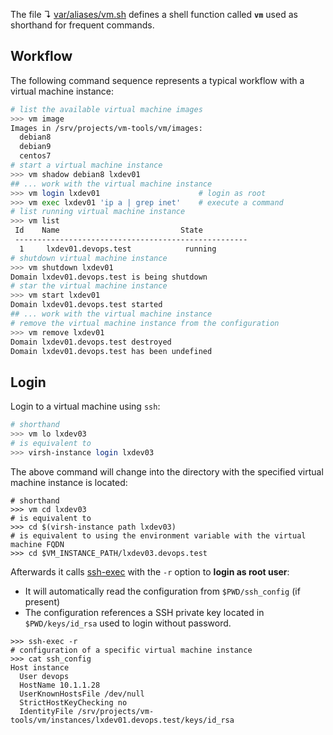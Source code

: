 
The file ↴ [var/aliases/vm.sh](var/aliases/vm.s) defines a shell function called **`vm`** used as shorthand for frequent commands.

## Workflow

The following command sequence represents a typical workflow with a virtual machine instance:

```bash
# list the available virtual machine images
>>> vm image
Images in /srv/projects/vm-tools/vm/images:
  debian8
  debian9
  centos7
# start a virtual machine instance
>>> vm shadow debian8 lxdev01
## ... work with the virtual machine instance
>>> vm login lxdev01                      # login as root
>>> vm exec lxdev01 'ip a | grep inet'    # execute a command
# list running virtual machine instance
>>> vm list
 Id    Name                           State
 ----------------------------------------------------
  1     lxdev01.devops.test            running
# shutdown virtual machine instance
>>> vm shutdown lxdev01
Domain lxdev01.devops.test is being shutdown
# star the virtual machine instance
>>> vm start lxdev01
Domain lxdev01.devops.test started
## ... work with the virtual machine instance
# remove the virtual machine instance from the configuration
>>> vm remove lxdev01
Domain lxdev01.devops.test destroyed
Domain lxdev01.devops.test has been undefined
```

## Login

Login to a virtual machine using `ssh`:

```bash
# shorthand
>>> vm lo lxdev03
# is equivalent to
>>> virsh-instance login lxdev03
```

The above command will change into the directory with the specified virtual machine instance is located:

```
# shorthand
>>> vm cd lxdev03
# is equivalent to
>>> cd $(virsh-instance path lxdev03)
# is equivalent to using the environment variable with the virtual machine FQDN
>>> cd $VM_INSTANCE_PATH/lxdev03.devops.test
```

Afterwards it calls [ssh-exec](../bin/ssh-exex) with the `-r` option to **login as root user**:

* It will automatically read the configuration from `$PWD/ssh_config` (if present)
* The configuration references a SSH private key located in `$PWD/keys/id_rsa` used to login without password.

```
>>> ssh-exec -r
# configuration of a specific virtual machine instance
>>> cat ssh_config                          
Host instance
  User devops
  HostName 10.1.1.28
  UserKnownHostsFile /dev/null
  StrictHostKeyChecking no
  IdentityFile /srv/projects/vm-tools/vm/instances/lxdev01.devops.test/keys/id_rsa
```




